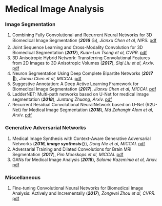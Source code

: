 # Medical Image Analysis

### Image Segmentation
1. Combining Fully Convolutional and Recurrent Neural Networks for 3D Biomedical Image Segmentation (***2016*** &#x1F44D;), *Jianxu Chen et al, NIPS.* [pdf](https://arxiv.org/pdf/1609.01006.pdf)
1. Joint Sequence Learning and Cross-Modality Convolution for 3D Biomedical Segmentation (***2017***), *Kuan-Lun Tseng et al, CVPR.* [pdf](https://arxiv.org/pdf/1704.07754.pdf)
1. 3D Anisotropic Hybrid Network: Transferring Convolutional Features from 2D Images to 3D Anisotropic Volumes (***2017***), *Siqi Liu et al, Arxiv.* [pdf](https://arxiv.org/pdf/1711.08580.pdf)
1. Neuron Segmentation Using Deep Complete Bipartite Networks (***2017*** &#x1F341;), *Jianxu Chen et al, MICCAI.* [pdf](https://arxiv.org/pdf/1705.11053.pdf)
4. Suggestive Annotation: A Deep Active Learning Framework for Biomedical Image Segmentation (***2017***), *Jianxu Chen et al, MICCAI.* [pdf](https://arxiv.org/pdf/1706.04737.pdf)
1. LadderNET: Multi-path networks based on U-Net for medical image segmentation (***2018***), *Juntang Zhuang, Arxiv.* [pdf](https://arxiv.org/pdf/1810.07810.pdf)
1. Recurrent Residual Convolutional NeuralNetwork based on U-Net (R2U-Net) for Medical Image Segmentation (***2018***), *Md Zahangir Alom et al, Arxiv.* [pdf](https://arxiv.org/pdf/1802.06955.pdf)


### Generative Adversarial Networks
1. Medical Image Synthesis with Context-Aware Generative Adversarial Networks (***2016, image synthesis***&#x1F31E;), *Dong Nie et al, MICCAI.* [pdf](https://link.springer.com/content/pdf/10.1007%2F978-3-319-66179-7_48.pdf)
2. Adversarial Training and Dilated Convolutions for Brain MRI Segmentation (***2017***), *Pim Moeskops et al, MICCAI.* [pdf](https://link.springer.com/content/pdf/10.1007%2F978-3-319-67558-9_7.pdf)
1. GANs for Medical Image Analysis (***2018***), *Salome Kazeminia et al, Arxiv.* [pdf](https://arxiv.org/pdf/1809.06222.pdf)

### Miscellaneous
1. Fine-tuning Convolutional Neural Networks for Biomedical Image Analysis: Actively and Incrementally (***2017***), *Zongwei Zhou et al, CVPR.* [pdf](http://openaccess.thecvf.com/content_cvpr_2017/papers/Zhou_Fine-Tuning_Convolutional_Neural_CVPR_2017_paper.pdf)
